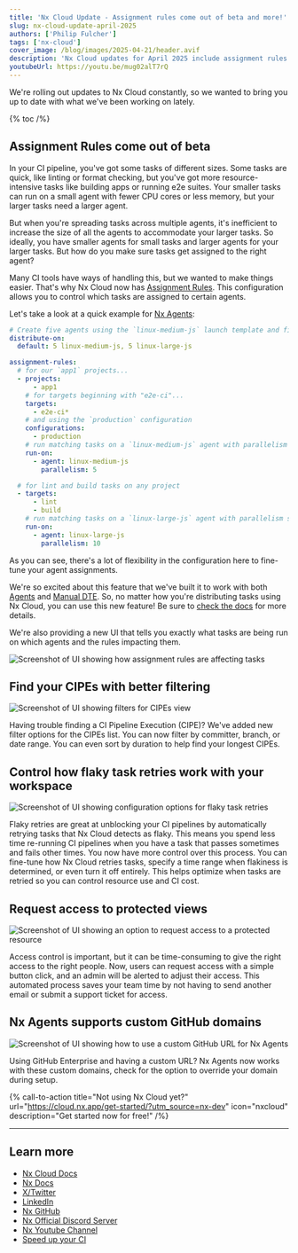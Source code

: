 ```yaml
---
title: 'Nx Cloud Update - Assignment rules come out of beta and more!'
slug: nx-cloud-update-april-2025
authors: ['Philip Fulcher']
tags: ['nx-cloud']
cover_image: /blog/images/2025-04-21/header.avif
description: 'Nx Cloud updates for April 2025 include assignment rules coming out of beta, CIPE filters, flaky retry configuration, and more!'
youtubeUrl: https://youtu.be/mug02alT7rQ
---
```


We're rolling out updates to Nx Cloud constantly, so we wanted to bring you up to date with what we've been working on lately.

{% toc /%}

## Assignment Rules come out of beta

In your CI pipeline, you've got some tasks of different sizes. Some tasks are quick, like linting or format checking, but you've got more resource-intensive tasks like building apps or running e2e suites. Your smaller tasks can run on a small agent with fewer CPU cores or less memory, but your larger tasks need a larger agent.

But when you're spreading tasks across multiple agents, it's inefficient to increase the size of all the agents to accommodate your larger tasks. So ideally, you have smaller agents for small tasks and larger agents for your larger tasks. But how do you make sure tasks get assigned to the right agent?

Many CI tools have ways of handling this, but we wanted to make things easier. That's why Nx Cloud now has [Assignment Rules](/docs/reference/nx-cloud/assignment-rules). This configuration allows you to control which tasks are assigned to certain agents.

Let's take a look at a quick example for [Nx Agents](/docs/features/ci-features/distribute-task-execution):

```yaml {% fileName=".nx/workflows/distribution-config.yaml" /%}
# Create five agents using the `linux-medium-js` launch template and five agents using `linux-large-js`
distribute-on:
  default: 5 linux-medium-js, 5 linux-large-js

assignment-rules:
  # for our `app1` projects...
  - projects:
      - app1
    # for targets beginning with "e2e-ci"...
    targets:
      - e2e-ci*
    # and using the `production` configuration
    configurations:
      - production
    # run matching tasks on a `linux-medium-js` agent with parallelism set to 5
    run-on:
      - agent: linux-medium-js
        parallelism: 5

  # for lint and build tasks on any project
  - targets:
      - lint
      - build
    # run matching tasks on a `linux-large-js` agent with parallelism set to 10
    run-on:
      - agent: linux-large-js
        parallelism: 10
```

As you can see, there's a lot of flexibility in the configuration here to fine-tune your agent assignments.

We're so excited about this feature that we've built it to work with both [Agents](/docs/features/ci-features/distribute-task-execution) and [Manual DTE](/docs/guides/nx-cloud/manual-dte). So, no matter how you're distributing tasks using Nx Cloud, you can use this new feature! Be sure to [check the docs](/docs/reference/nx-cloud/assignment-rules) for more details.

We're also providing a new UI that tells you exactly what tasks are being run on which agents and the rules impacting them.

![Screenshot of UI showing how assignment rules are affecting tasks](/blog/images/2025-04-21/assignment-rules-viz.avif)

## Find your CIPEs with better filtering

![Screenshot of UI showing filters for CIPEs view](/blog/images/2025-04-21/cipe-filters.avif)

Having trouble finding a CI Pipeline Execution (CIPE)? We've added new filter options for the CIPEs list. You can now filter by committer, branch, or date range. You can even sort by duration to help find your longest CIPEs.

## Control how flaky task retries work with your workspace

![Screenshot of UI showing configuration options for flaky task retries](/blog/images/2025-04-21/flaky-retries.avif)

Flaky retries are great at unblocking your CI pipelines by automatically retrying tasks that Nx Cloud detects as flaky. This means you spend less time re-running CI pipelines when you have a task that passes sometimes and fails other times. You now have more control over this process. You can fine-tune how Nx Cloud retries tasks, specify a time range when flakiness is determined, or even turn it off entirely. This helps optimize when tasks are retried so you can control resource use and CI cost.

## Request access to protected views

![Screenshot of UI showing an option to request access to a protected resource](/blog/images/2025-04-21/request-access.avif)

Access control is important, but it can be time-consuming to give the right access to the right people. Now, users can request access with a simple button click, and an admin will be alerted to adjust their access. This automated process saves your team time by not having to send another email or submit a support ticket for access.

## Nx Agents supports custom GitHub domains

![Screenshot of UI showing how to use a custom GitHub URL for Nx Agents](/blog/images/2025-04-21/github-url.avif)

Using GitHub Enterprise and having a custom URL? Nx Agents now works with these custom domains, check for the option to override your domain during setup.

{% call-to-action title="Not using Nx Cloud yet?" url="https://cloud.nx.app/get-started/?utm_source=nx-dev" icon="nxcloud" description="Get started now for free!" /%}

---

## Learn more

- [Nx Cloud Docs](/docs/getting-started/nx-cloud)
- [Nx Docs](/docs/getting-started/intro)
- [X/Twitter](https://twitter.com/nxdevtools)
- [LinkedIn](https://www.linkedin.com/company/nrwl/)
- [Nx GitHub](https://github.com/nrwl/nx)
- [Nx Official Discord Server](https://go.nx.dev/community)
- [Nx Youtube Channel](https://www.youtube.com/@nxdevtools)
- [Speed up your CI](/nx-cloud)
